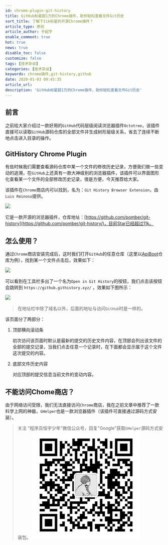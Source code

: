 ```yaml
---
id: chrome-plugin-git-history
title: GitHub标星超1万的Chrome插件，助你轻松查看文件Git历史
sort_title: 了解下11k标星的开源Chrome插件？
article_type: 原创
article_author: 于起宇
enable_comment: true
hot: true
news: true
disable_toc: false
customize: false
tags: [技术杂谈]
categories: [技术杂谈]
keywords: chrome插件,git-history,github
date: 2020-01-03 09:43:35
article_url:
description: 'GitHub标星超1万的Chrome插件，助你轻松查看文件Git历史'
---
```


## 前言

之前给大家介绍过一款好用的`GitHub`代码层级阅读浏览器插件`Octotree`，该插件直接可以读取`GitHub`源码仓库的全部文件并生成树形层级关系，省去了连续不断地点击进入目录的操作。

## GitHistory Chrome Plugin

有些时候我们需要查看源码仓库中某一个文件的修改历史记录，方便我们做一些变动的追溯，在`GitHub`上还真有一款大神级别的浏览器插件，该插件可以界面图形化查看某一个文件的全部修改历史记录，很是方便，今天推荐给大家。

该插件在`Chrome`商店内可以找到，名为：`Git History Browser Extension`，由`Luis Reinoso`提供。

![](https://blog.yuqiyu.com/images/post/chrome-plugin-git-history-1.png)

它是一款开源的浏览器插件，仓库地址：[https://github.com/pomber/git-history](https://github.com/pomber/git-history/)，目前Star已经超过11k。

## 怎么使用？

通过`Chrome`商店安装完成后，这时我们打开`GitHub`的任意仓库（这里以[ApiBoot](https://github.com/minbox-projects/api-boot)仓库为例），找到某一个文件点击后，效果如下：

![](https://blog.yuqiyu.com/images/post/chrome-plugin-git-history-2.png)



可以看到在工具栏多出了一个名为`Open in Git History`的按钮，我们点击该按钮会跳转到 `https://github.githistory.xyz/` ，效果如下图所示：

![](https://blog.yuqiyu.com/images/post/chrome-plugin-git-history-3.png)

> 在地址栏中除了域名以外，后面的地址与访问`GitHub`时是一样的。

该页面分了两部分：

1. 顶部横向滚动条

   初次访问该页面时默认是最新的提交的历史文件内容，在顶部会列出该文件的全部的提交记录，当我们点击任意一个记录时，在下面都会显示属于这个文件这次提交的内容。

2. 底部文件历史内容

   对应顶部的提交信息当前文件的变动内容。



## 不能访问Chome商店？

由于网络访问受限，我们无法直接访问`Chrome`商店，我在之前文章中推荐了一款科学上网的神器，`GHelper`也是一款浏览器插件（该插件可直接通过源码方式安装）。

> 关注 "程序员恒宇少年"微信公众号，回复"Google"获取`GHelper`源码方式安装包。
![](/images/mp.jpg)
